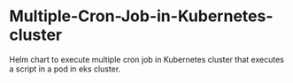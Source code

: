 # Multiple-Cron-Job-in-Kubernetes-cluster
Helm chart to execute multiple cron job in Kubernetes cluster that executes a script in a pod in eks cluster.
